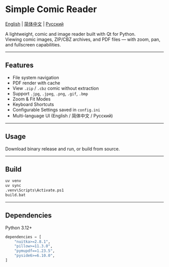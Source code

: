 # Simple Comic Reader

[English](README.md) | [简体中文](README.zh_CN.md) | [Русский](README.ru_RU.md)

A lightweight, comic and image reader built with Qt for Python.  
Viewing comic images, ZIP/CBZ archives, and PDF files — with zoom, pan, and fullscreen capabilities.

---

## Features

- File system navigation
- PDF render with cache
- View `.zip` / `.cbz` comic without extraction
- Support `.jpg`, `.jpeg`, `.png`, `.gif`, `.bmp`
- Zoom & Fit Modes
- Keyboard Shortcuts
- Configurable Settings saved in `config.ini`
- Multi-language UI (English / 简体中文 / Русский)

---

##  Usage

Download binary release and run, or build from source.

---

## Build

```bash
uv venv
uv sync
.venv\Scripts\Activate.ps1
build.bat
```

---

## Dependencies

Python 3.12+


```python
dependencies = [
    "nuitka>=2.8.1",
    "pillow>=11.3.0",
    "pymupdf==1.23.5",
    "pyside6>=6.10.0",
]
```
